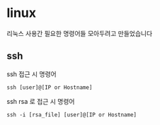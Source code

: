 # linux

리눅스 사용간 필요한 명령어들 모아두려고 만들었습니다


## ssh

ssh 접근 시 명령어

    ssh [user]@[IP or Hostname]
    
ssh rsa 로 접근 시 명령어

    ssh -i [rsa_file] [user]@[IP or Hostname]
